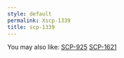 ```yaml
---
style: default
permalink: Xscp-1339
title: scp-1339
---
```

You may also like:
[SCP-925](http://scp-wiki.net/scp-925)
[SCP-1621](http://scp-wiki.net/scp-1621)